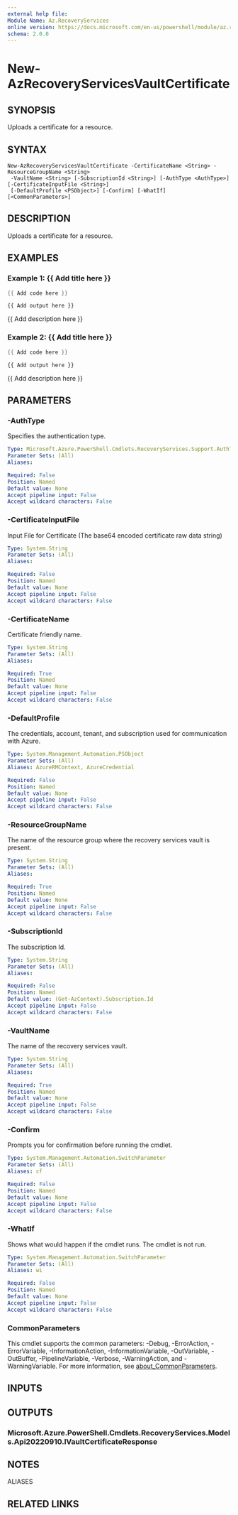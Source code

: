 ```yaml
---
external help file:
Module Name: Az.RecoveryServices
online version: https://docs.microsoft.com/en-us/powershell/module/az.recoveryservices/new-azrecoveryservicesvaultcertificate
schema: 2.0.0
---
```


# New-AzRecoveryServicesVaultCertificate

## SYNOPSIS
Uploads a certificate for a resource.

## SYNTAX

```
New-AzRecoveryServicesVaultCertificate -CertificateName <String> -ResourceGroupName <String>
 -VaultName <String> [-SubscriptionId <String>] [-AuthType <AuthType>] [-CertificateInputFile <String>]
 [-DefaultProfile <PSObject>] [-Confirm] [-WhatIf] [<CommonParameters>]
```

## DESCRIPTION
Uploads a certificate for a resource.

## EXAMPLES

### Example 1: {{ Add title here }}
```powershell
{{ Add code here }}
```

```output
{{ Add output here }}
```

{{ Add description here }}

### Example 2: {{ Add title here }}
```powershell
{{ Add code here }}
```

```output
{{ Add output here }}
```

{{ Add description here }}

## PARAMETERS

### -AuthType
Specifies the authentication type.

```yaml
Type: Microsoft.Azure.PowerShell.Cmdlets.RecoveryServices.Support.AuthType
Parameter Sets: (All)
Aliases:

Required: False
Position: Named
Default value: None
Accept pipeline input: False
Accept wildcard characters: False
```

### -CertificateInputFile
Input File for Certificate (The base64 encoded certificate raw data string)

```yaml
Type: System.String
Parameter Sets: (All)
Aliases:

Required: False
Position: Named
Default value: None
Accept pipeline input: False
Accept wildcard characters: False
```

### -CertificateName
Certificate friendly name.

```yaml
Type: System.String
Parameter Sets: (All)
Aliases:

Required: True
Position: Named
Default value: None
Accept pipeline input: False
Accept wildcard characters: False
```

### -DefaultProfile
The credentials, account, tenant, and subscription used for communication with Azure.

```yaml
Type: System.Management.Automation.PSObject
Parameter Sets: (All)
Aliases: AzureRMContext, AzureCredential

Required: False
Position: Named
Default value: None
Accept pipeline input: False
Accept wildcard characters: False
```

### -ResourceGroupName
The name of the resource group where the recovery services vault is present.

```yaml
Type: System.String
Parameter Sets: (All)
Aliases:

Required: True
Position: Named
Default value: None
Accept pipeline input: False
Accept wildcard characters: False
```

### -SubscriptionId
The subscription Id.

```yaml
Type: System.String
Parameter Sets: (All)
Aliases:

Required: False
Position: Named
Default value: (Get-AzContext).Subscription.Id
Accept pipeline input: False
Accept wildcard characters: False
```

### -VaultName
The name of the recovery services vault.

```yaml
Type: System.String
Parameter Sets: (All)
Aliases:

Required: True
Position: Named
Default value: None
Accept pipeline input: False
Accept wildcard characters: False
```

### -Confirm
Prompts you for confirmation before running the cmdlet.

```yaml
Type: System.Management.Automation.SwitchParameter
Parameter Sets: (All)
Aliases: cf

Required: False
Position: Named
Default value: None
Accept pipeline input: False
Accept wildcard characters: False
```

### -WhatIf
Shows what would happen if the cmdlet runs.
The cmdlet is not run.

```yaml
Type: System.Management.Automation.SwitchParameter
Parameter Sets: (All)
Aliases: wi

Required: False
Position: Named
Default value: None
Accept pipeline input: False
Accept wildcard characters: False
```

### CommonParameters
This cmdlet supports the common parameters: -Debug, -ErrorAction, -ErrorVariable, -InformationAction, -InformationVariable, -OutVariable, -OutBuffer, -PipelineVariable, -Verbose, -WarningAction, and -WarningVariable. For more information, see [about_CommonParameters](http://go.microsoft.com/fwlink/?LinkID=113216).

## INPUTS

## OUTPUTS

### Microsoft.Azure.PowerShell.Cmdlets.RecoveryServices.Models.Api20220910.IVaultCertificateResponse

## NOTES

ALIASES

## RELATED LINKS

